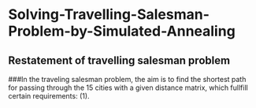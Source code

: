 # Solving-Travelling-Salesman-Problem-by-Simulated-Annealing
## Restatement of travelling salesman problem
###In the traveling salesman problem, the aim is to find the shortest path for passing through the 15 cities
with a given distance matrix, which fullfill certain requirements: 
(1). 
